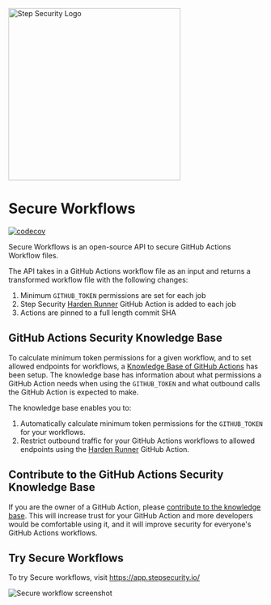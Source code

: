<p align="left">
  <img src="https://step-security-images.s3.us-west-2.amazonaws.com/Final-Logo-06.png" alt="Step Security Logo" width="340">
</p>

# Secure Workflows 

[![codecov](https://codecov.io/gh/step-security/secure-workflows/branch/main/graph/badge.svg?token=02ONA6U92A)](https://codecov.io/gh/step-security/secure-workflows)

Secure Workflows is an open-source API to secure GitHub Actions Workflow files. 

The API takes in a GitHub Actions workflow file as an input and returns a transformed workflow file with the following changes:
1. Minimum `GITHUB_TOKEN` permissions are set for each job
2. Step Security [Harden Runner](https://github.com/step-security/harden-runner) GitHub Action is added to each job
3. Actions are pinned to a full length commit SHA

## GitHub Actions Security Knowledge Base

To calculate minimum token permissions for a given workflow, and to set allowed endpoints for workflows, a [Knowledge Base of GitHub Actions](https://github.com/step-security/secure-workflows/tree/main/knowledge-base) has been setup. The knowledge base has information about what permissions a GitHub Action needs when using the `GITHUB_TOKEN` and what outbound calls the GitHub Action is expected to make. 

The knowledge base enables you to:
1. Automatically calculate minimum token permissions for the `GITHUB_TOKEN` for your workflows. 
2. Restrict outbound traffic for your GitHub Actions workflows to allowed endpoints using the [Harden Runner](https://github.com/step-security/harden-runner) GitHub Action.

## Contribute to the GitHub Actions Security Knowledge Base

If you are the owner of a GitHub Action, please [contribute to the knowledge base](https://github.com/step-security/secure-workflows/blob/main/knowledge-base/README.md). This will increase trust for your GitHub Action and more developers would be comfortable using it, and it will improve security for everyone's GitHub Actions workflows.

## Try Secure Workflows

To try Secure workflows, visit https://app.stepsecurity.io/

<p align="left">
  <img src="https://step-security-images.s3.us-west-2.amazonaws.com/secureworkflownew.png" alt="Secure workflow screenshot" >
</p>

[Twitter handle]: https://img.shields.io/twitter/follow/step_security.svg?style=social&label=Follow
[Twitter badge]: https://twitter.com/intent/follow?screen_name=step_security
